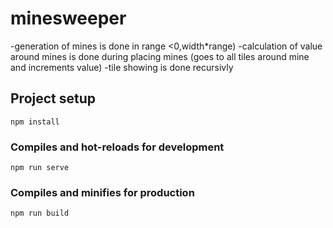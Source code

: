 # minesweeper
-generation of mines is done in range <0,width*range) 
-calculation of value around mines is done during placing mines (goes to all tiles around mine and increments value)
-tile showing is done recursivly

## Project setup
```
npm install
```

### Compiles and hot-reloads for development
```
npm run serve
```

### Compiles and minifies for production
```
npm run build
```